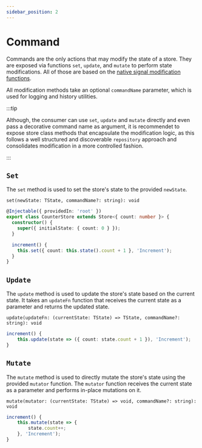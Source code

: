 ```yaml
---
sidebar_position: 2
---
```


# Command

Commands are the only actions that may modify the state of a store. They are exposed via functions `set`, `update`, and `mutate` to perform state modifications. All of those are based on the [native signal modification functions](https://angular.io/guide/signals#writable-signals).

All modification methods take an optional `commandName` parameter, which is used for logging and history utilities.

:::tip

Although, the consumer can use `set`, `update` and `mutate` directly and even pass a decorative command name as argument, it is recommendet to expose store class methods that encapsulate the modification logic, as this follows a well structured and discoverable `repository` approach and consolidates modification in a more controlled fashion.

:::

## `Set`

The `set` method is used to set the store's state to the provided `newState`.

`set(newState: TState, commandName?: string): void`

```typescript
@Injectable({ providedIn: 'root' })
export class CounterStore extends Store<{ count: number }> {
  constructor() {
    super({ initialState: { count: 0 } });
  }

  increment() {
    this.set({ count: this.state().count + 1 }, 'Increment');
  }
}
```

## `Update`

The `update` method is used to update the store's state based on the current state. It takes an `updateFn` function that receives the current state as a parameter and returns the updated state.

`update(updateFn: (currentState: TState) => TState, commandName?: string): void`

```typescript
increment() {
    this.update(state => ({ count: state.count + 1 }), 'Increment');
}
```

## `Mutate`

The `mutate` method is used to directly mutate the store's state using the provided `mutator` function. The `mutator` function receives the current state as a parameter and performs in-place mutations on it.

`mutate(mutator: (currentState: TState) => void, commandName?: string): void`

```typescript
increment() {
    this.mutate(state => {
        state.count++;
    }, 'Increment');
}
```
